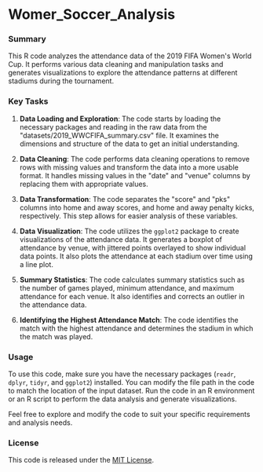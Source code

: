 # Womer_Soccer_Analysis


### Summary

This R code analyzes the attendance data of the 2019 FIFA Women's World Cup. It performs various data cleaning and manipulation tasks and generates visualizations to explore the attendance patterns at different stadiums during the tournament.

### Key Tasks

1. **Data Loading and Exploration**: The code starts by loading the necessary packages and reading in the raw data from the "datasets/2019_WWCFIFA_summary.csv" file. It examines the dimensions and structure of the data to get an initial understanding.

2. **Data Cleaning**: The code performs data cleaning operations to remove rows with missing values and transform the data into a more usable format. It handles missing values in the "date" and "venue" columns by replacing them with appropriate values.

3. **Data Transformation**: The code separates the "score" and "pks" columns into home and away scores, and home and away penalty kicks, respectively. This step allows for easier analysis of these variables.

4. **Data Visualization**: The code utilizes the `ggplot2` package to create visualizations of the attendance data. It generates a boxplot of attendance by venue, with jittered points overlayed to show individual data points. It also plots the attendance at each stadium over time using a line plot.

5. **Summary Statistics**: The code calculates summary statistics such as the number of games played, minimum attendance, and maximum attendance for each venue. It also identifies and corrects an outlier in the attendance data.

6. **Identifying the Highest Attendance Match**: The code identifies the match with the highest attendance and determines the stadium in which the match was played.

### Usage

To use this code, make sure you have the necessary packages (`readr`, `dplyr`, `tidyr`, and `ggplot2`) installed. You can modify the file path in the code to match the location of the input dataset. Run the code in an R environment or an R script to perform the data analysis and generate visualizations.

Feel free to explore and modify the code to suit your specific requirements and analysis needs.

### License

This code is released under the [MIT License](LICENSE.md).
